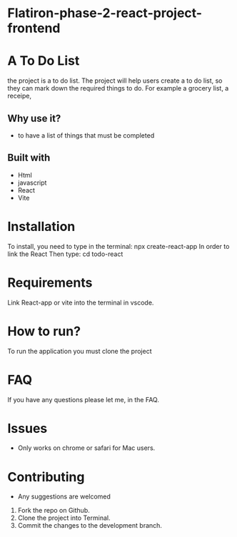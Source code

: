 # Flatiron-phase-2-react-project-frontend


# A To Do List

the project is a to do list. The project will help users create a to do list, so they can mark down the required things to do. For example a grocery list, a receipe, 

## Why use it?

* to have a list of things that must be completed

## Built with

* Html
* javascript
* React
* Vite


# Installation 

To install, you need to type in the terminal: npx create-react-app 
In order to link the React
Then type: cd todo-react


# Requirements 
Link React-app or vite into the terminal in vscode.

# How to run?

To run the application you must clone the project

# FAQ 

If you have any questions please let me, in the FAQ.

#  Issues 

* Only works on chrome or safari for Mac users.

# Contributing 

* Any suggestions are welcomed

1. Fork the repo on Github.
2. Clone the project into Terminal.
3. Commit the changes to the development branch.